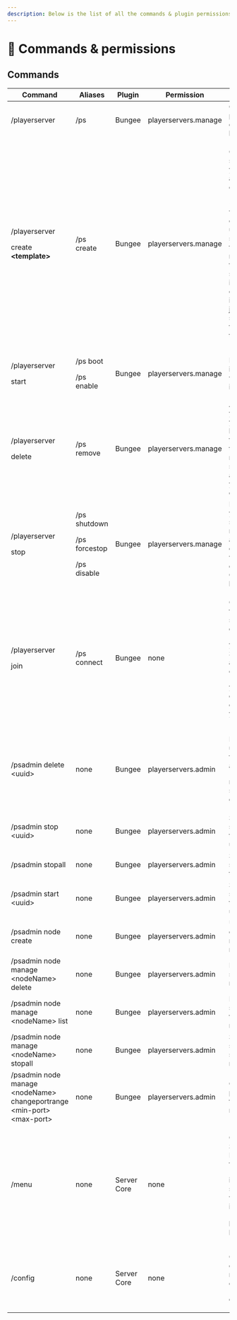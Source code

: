 ```yaml
---
description: Below is the list of all the commands & plugin permissions
---
```


# 📄 Commands & permissions

## Commands

| Command                                                                  | Aliases                                                   | Plugin      | Permission           | Notes                                                                                                                                                                                                                                                                                              |
| ------------------------------------------------------------------------ | --------------------------------------------------------- | ----------- | -------------------- | -------------------------------------------------------------------------------------------------------------------------------------------------------------------------------------------------------------------------------------------------------------------------------------------------- |
| /playerserver                                                            | /ps                                                       | Bungee      | playerservers.manage | Gives you the plugin description & licence info.                                                                                                                                                                                                                                                   |
| <p>/playerserver</p><p>create <strong>&#x3C;template></strong></p>       | /ps create                                                | Bungee      | playerservers.manage | <p>Creates a new subserver if you don't already have one. </p><p></p><p>&#x3C;<strong>template</strong>> variable is optional and used to specify template name. If no tmp is specified, and if players just do /ps create, it will simply just create the server with the "default" template.</p> |
| <p>/playerserver</p><p>start</p>                                         | <p>/ps boot</p><p>/ps enable</p>                          | Bungee      | playerservers.manage | If your server is offline, it will try to boot it up.                                                                                                                                                                                                                                              |
| <p>/playerserver</p><p>delete</p>                                        | /ps remove                                                | Bungee      | playerservers.manage | At first it asks you to confirm your decesion by repeating the command, that it removes your sub-server and removes you from the database.                                                                                                                                                         |
| <p>/playerserver</p><p>stop</p>                                          | <p>/ps shutdown</p><p>/ps forcestop</p><p>/ps disable</p> | Bungee      | playerservers.manage | Forcefully kills your sub-server. Not recommended at all and can cause some world destruction. Chunks could be damaged.                                                                                                                                                                            |
| <p>/playerserver</p><p>join</p>                                          | /ps connect                                               | Bungee      | none                 | <p>Connects you to your sub-server and gives</p><p>you your ServerID and a special command that</p><p>your friends can use to connect to your server.</p>                                                                                                                                          |
| /psadmin delete \<uuid>                                                  | none                                                      | Bungee      | playerservers.admin  | <p>Followed by uuid, forcefully kills and</p><p>removes the server with given uuid.</p>                                                                                                                                                                                                            |
| /psadmin stop \<uuid>                                                    | none                                                      | Bungee      | playerservers.admin  | Stops the server with the given uuid.                                                                                                                                                                                                                                                              |
| /psadmin stopall                                                         | none                                                      | Bungee      | playerservers.admin  | Stops all the subservers on the network.                                                                                                                                                                                                                                                           |
| /psadmin start \<uuid>                                                   | none                                                      | Bungee      | playerservers.admin  | Starts the server with the given uuid.                                                                                                                                                                                                                                                             |
| /psadmin node create                                                     | none                                                      | Bungee      | playerservers.admin  | Used for creating nodes. Learn more [here](installation/adding-a-node.md).                                                                                                                                                                                                                         |
| /psadmin node manage \<nodeName> delete                                  | none                                                      | Bungee      | playerservers.admin  | Removes the specified node.                                                                                                                                                                                                                                                                        |
| /psadmin node manage \<nodeName> list                                    | none                                                      | Bungee      | playerservers.admin  | Lists all the servers under the specified node.                                                                                                                                                                                                                                                    |
| /psadmin node manage \<nodeName> stopall                                 | none                                                      | Bungee      | playerservers.admin  | Stops all the servers on the specified node.                                                                                                                                                                                                                                                       |
| /psadmin node manage \<nodeName> changeportrange \<min-port> \<max-port> | none                                                      | Bungee      | playerservers.admin  | Changes the port range of the specified node.                                                                                                                                                                                                                                                      |
| /menu                                                                    | none                                                      | Server Core | none                 | <p>Opens up Server Manager GUI for general</p><p>info and statistics, as well as for installing</p><p>predefined plugins</p>                                                                                                                                                                       |
| /config                                                                  | none                                                      | Server Core | none                 | <p>Opens up config file manager for editing</p><p>config files</p>                                                                                                                                                                                                                                 |

